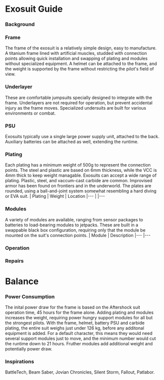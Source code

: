 # Exosuit Guide


### Background
### Frame
The frame of the exosuit is a relatively simple design, easy to manufacture.  A titanium frame lined with artificial muscles, studded with connection points allowing quick installation and swapping of plating and modules without specialized equipment. A helmet can be attached to the frame, and the weight is supported by the frame without restricting the pilot's field of view.
### Underlayer
These are comfortable jumpsuits specially designed to integrate with the frame. Underlayers are not required for operation, but prevent accidental injury as the frame moves. Specialized undersuits are built for various environments or combat.
### PSU
Exosuits typically use a single large power supply unit, attached to the back. Auxiliary batteries can be attached as well, extending the runtime. 
### Plating
Each plating has a minimum weight of 500g to represent the connection points. The steel and plastic are based on 6mm thickness, while the VCC is 4mm thick to keep weight managable. Exosuits can accept a wide range of plating. Plastic, steel, and vaccum-cast carbide are common. Improvised armor has been found on frontiers and in the underworld. The plates are rounded, using a ball-and-joint system somewhat resembling a hard diving or EVA suit.
| Plating       | Weight        | Location
|---            |               |---
### Modules
A variety of modules are available, ranging from sensor packages to batteries to load-bearing modules to jetpacks. These are built in a swappable black box configuration, requiring only that the module be mounted on the suit's connection points.
| Module                        | Description
|---                            |---

### Operation
### Repairs

# Balance
### Power Consumption
The inital power draw for the frame is based on the Aftershock suit operation time, 45 hours for the frame alone. Adding plating and modules increases the weight, requiring power hungry support modules for all but the strongest pilots. With the frame, helmet, battery PSU and carbide plating, the entire suit weighs just under 126 kg, before any additonal equipment is added. For a default character, this means they would need several support modules just to move, and the minimum number would cut the runtime down to 21 hours. Fruther modules add additional weight and potentially power draw.

### Inspirations
BattleTech, Beam Saber, Jovian Chronicles, Silent Storm, Fallout, Patlabor.
